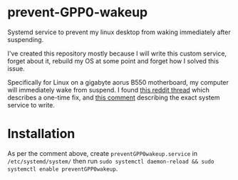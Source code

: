 # prevent-GPP0-wakeup
Systemd service to prevent my linux desktop from waking immediately after suspending.

I've created this repository mostly because I will write this custom service, forget about it, rebuild my OS at some point and forget how I solved this issue.

Specifically for Linux on a gigabyte aorus B550 motherboard, my computer will immediately wake from suspend. I found [this reddit thread](https://www.reddit.com/r/gigabyte/comments/p5ewjn/b550i_pro_ax_f13_bios_sleep_issue_on_linux/) which describes a one-time fix, and [this comment](https://www.reddit.com/r/gigabyte/comments/p5ewjn/comment/hb32elw/?utm_source=share&utm_medium=web3x&utm_name=web3xcss&utm_term=1&utm_content=share_button) describing the exact system service to write.

# Installation

As per the comment above, create `preventGPP0wakeup.service` in `/etc/systemd/system/` then run `sudo systemctl daemon-reload && sudo systemctl enable preventGPP0wakeup`.
